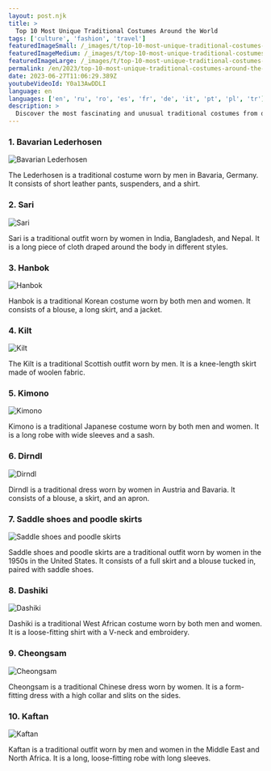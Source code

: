 ```yaml
---
layout: post.njk
title: >
  Top 10 Most Unique Traditional Costumes Around the World
tags: ['culture', 'fashion', 'travel']
featuredImageSmall: /_images/t/top-10-most-unique-traditional-costumes-around-the-world-cover-en-small.webp
featuredImageMedium: /_images/t/top-10-most-unique-traditional-costumes-around-the-world-cover-en-medium.webp
featuredImageLarge: /_images/t/top-10-most-unique-traditional-costumes-around-the-world-cover-en-large.webp
permalink: /en/2023/top-10-most-unique-traditional-costumes-around-the-world.html
date: 2023-06-27T11:06:29.389Z
youtubeVideoId: Y0a13AwDDLI
language: en
languages: ['en', 'ru', 'ro', 'es', 'fr', 'de', 'it', 'pt', 'pl', 'tr']
description: >
  Discover the most fascinating and unusual traditional costumes from different countries.
---
```


### 1. Bavarian Lederhosen

![Bavarian Lederhosen](/_images/2/2fa5fdbacb7eaa7e56bc5228b8aab260-medium.webp)

The Lederhosen is a traditional costume worn by men in Bavaria, Germany. It consists of short leather pants, suspenders, and a shirt.

### 2. Sari

![Sari](/_images/b/bfd56f4c0d9d7e8872cbe3c49b4d1977-medium.webp)

Sari is a traditional outfit worn by women in India, Bangladesh, and Nepal. It is a long piece of cloth draped around the body in different styles.

### 3. Hanbok

![Hanbok](/_images/0/0111988b02f7bba39cc4c5ec14fed848-medium.webp)

Hanbok is a traditional Korean costume worn by both men and women. It consists of a blouse, a long skirt, and a jacket.

### 4. Kilt

![Kilt](/_images/c/cb3a8120233d3832b104c9728a2c193c-medium.webp)

The Kilt is a traditional Scottish outfit worn by men. It is a knee-length skirt made of woolen fabric.

### 5. Kimono

![Kimono](/_images/d/da549462799e08efb22a34c3eb95cccb-medium.webp)

Kimono is a traditional Japanese costume worn by both men and women. It is a long robe with wide sleeves and a sash.

### 6. Dirndl

![Dirndl](/_images/f/f3ccd8ee6cec1aba992221989ef738e3-medium.webp)

Dirndl is a traditional dress worn by women in Austria and Bavaria. It consists of a blouse, a skirt, and an apron.

### 7. Saddle shoes and poodle skirts

![Saddle shoes and poodle skirts](/_images/3/32fec73ea6b1d6ea8e0c4abd7bbdc699-medium.webp)

Saddle shoes and poodle skirts are a traditional outfit worn by women in the 1950s in the United States. It consists of a full skirt and a blouse tucked in, paired with saddle shoes.

### 8. Dashiki

![Dashiki](/_images/5/534527760014b57231ed4195cc0a8279-medium.webp)

Dashiki is a traditional West African costume worn by both men and women. It is a loose-fitting shirt with a V-neck and embroidery.

### 9. Cheongsam

![Cheongsam](/_images/1/1b2173f2277e530dc05ef308224c0a97-medium.webp)

Cheongsam is a traditional Chinese dress worn by women. It is a form-fitting dress with a high collar and slits on the sides.

### 10. Kaftan

![Kaftan](/_images/1/10e4b302b6094ad86d208792b56d2bb8-medium.webp)

Kaftan is a traditional outfit worn by men and women in the Middle East and North Africa. It is a long, loose-fitting robe with long sleeves.

